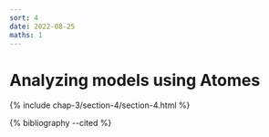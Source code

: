 ```yaml
---
sort: 4
date: 2022-08-25
maths: 1
---
```


# Analyzing models using Atomes

{% include chap-3/section-4/section-4.html %}

{% bibliography --cited %}
